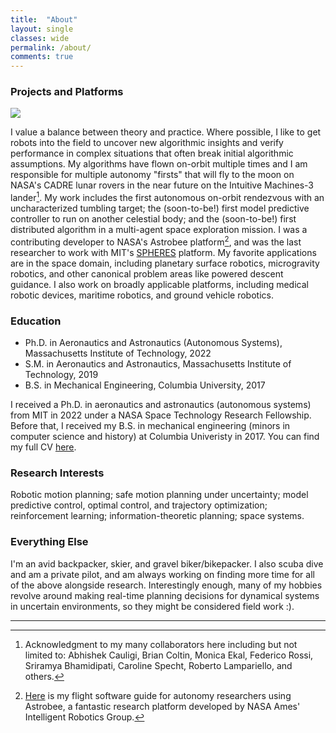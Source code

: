 ```yaml
---
title:  "About"
layout: single
classes: wide
permalink: /about/
comments: true
---
```


### Projects and Platforms

<div class="image-container">
  <img src="{{ '/assets/images/astrobee_td.gif' | relative_url }}"
       class="responsive-image">
</div>


I value a balance between theory and practice. Where possible, I like to get robots into the field to uncover new algorithmic insights and verify performance in complex situations that often break initial algorithmic assumptions. My algorithms have flown on-orbit multiple times and I am responsible for multiple autonomy "firsts" that will fly to the moon on NASA's CADRE lunar rovers in the near future on the Intuitive Machines-3 lander[^1]. My work includes the first autonomous on-orbit rendezvous with an uncharacterized tumbling target; the (soon-to-be!) first model predictive controller to run on another celestial body; and the (soon-to-be!) first distributed algorithm in a multi-agent space exploration mission. I was a contributing developer to NASA's Astrobee platform[^2], and was the last researcher to work with MIT's [SPHERES](https://en.wikipedia.org/wiki/SPHERES) platform. My favorite applications are in the space domain, including planetary surface robotics, microgravity robotics, and other canonical problem areas like powered descent guidance. I also work on broadly applicable platforms, including medical robotic devices, maritime robotics, and ground vehicle robotics.

### Education

* Ph.D. in Aeronautics and Astronautics (Autonomous Systems), Massachusetts Institute of Technology, 2022
* S.M. in Aeronautics and Astronautics, Massachusetts Institute of Technology, 2019
* B.S. in Mechanical Engineering, Columbia University, 2017

I received a Ph.D. in aeronautics and astronautics (autonomous systems) from MIT in 2022 under a NASA Space Technology Research Fellowship. Before that, I received my B.S. in mechanical engineering (minors in computer science and history) at Columbia Univeristy in 2017. You can find my full CV [here](/assets/pdfs/keenan_albee_cv_2024_10.pdf).


### Research Interests

Robotic motion planning; safe motion planning under uncertainty; model predictive control, optimal control, and trajectory optimization; reinforcement learning; information-theoretic planning; space systems.

### Everything Else

I'm an avid backpacker, skier, and gravel biker/bikepacker. I also scuba dive and am a private pilot, and am always working on finding more time for all of the above alongside research. Interestingly enough, many of my hobbies revolve around making real-time planning decisions for dynamical systems in uncertain environments, so they might be considered field work :).

---

[^1]: Acknowledgment to my many collaborators here including but not limited to: Abhishek Cauligi, Brian Coltin, Monica Ekal, Federico Rossi, Sriramya Bhamidipati, Caroline Specht, Roberto Lampariello, and others.
[^2]: [Here](https://github.com/nasa/astrobee?tab=readme-ov-file#documentation) is my flight software guide for autonomy researchers using Astrobee, a fantastic research platform developed by NASA Ames' Intelligent Robotics Group.